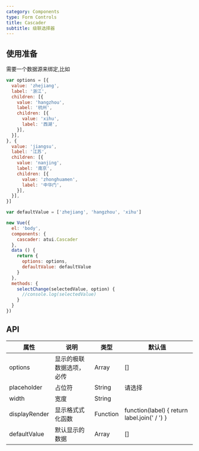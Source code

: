 ```yaml
---
category: Components
type: Form Controls
title: Cascader
subtitle: 级联选择器
---
```



## 使用准备

需要一个数据源来绑定,比如

```js
var options = [{
  value: 'zhejiang',
  label: '浙江',
  children: [{
    value: 'hangzhou',
    label: '杭州',
    children: [{
      value: 'xihu',
      label: '西湖',
    }],
  }],
}, {
  value: 'jiangsu',
  label: '江苏',
  children: [{
    value: 'nanjing',
    label: '南京',
    children: [{
      value: 'zhonghuamen',
      label: '中华门',
    }],
  }],
}]

var defaultValue = ['zhejiang', 'hangzhou', 'xihu']

new Vue({
  el: 'body',
  components: {
    cascader: atui.Cascader
  },
  data () {
    return {
      options: options,
      defaultValue: defaultValue
    }
  },
  methods: {
    selectChange(selectedValue, option) {
      //console.log(selectedValue)
    }
  }
})

```


## API



属性 | 说明 | 类型 | 默认值
-----|-----|-----|------
options | 显示的极联数据选项，必传 | Array | []
placeholder | 占位符 | String | 请选择
width | 宽度 | String |
displayRender | 显示格式式化函数 | Function | function(label) { return label.join(' / ') }
defaultValue | 默认显示的数据 | Array | []

